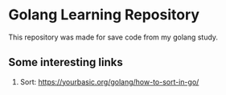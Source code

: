 # Golang Learning Repository

This repository was made for save code from my golang study.

## Some interesting links
1. Sort: https://yourbasic.org/golang/how-to-sort-in-go/
